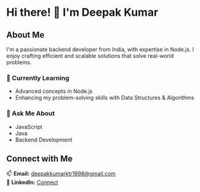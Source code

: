 # Hi there! 👋 I'm Deepak Kumar

## About Me
I'm a passionate backend developer from India, with expertise in Node.js. I enjoy crafting efficient and scalable solutions that solve real-world problems.

### 🌱 Currently Learning
- Advanced concepts in Node.js
- Enhancing my problem-solving skills with Data Structures & Algorithms

### 💬 Ask Me About
- JavaScript
- Java
- Backend Development

## Connect with Me
📫 **Email:** deepakkumarktr1998@gmail.com  
🔗 **LinkedIn:** [Connect](https://www.linkedin.com/in/deepak-kumar-56075a170/)
